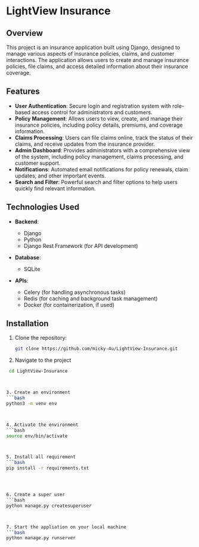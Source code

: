 # LightView Insurance

## Overview

This project is an insurance application built using Django, designed to manage various aspects of insurance policies, claims, and customer interactions. The application allows users to create and manage insurance policies, file claims, and access detailed information about their insurance coverage.

## Features

- **User Authentication**: Secure login and registration system with role-based access control for administrators and customers.
- **Policy Management**: Allows users to view, create, and manage their insurance policies, including policy details, premiums, and coverage information.
- **Claims Processing**: Users can file claims online, track the status of their claims, and receive updates from the insurance provider.
- **Admin Dashboard**: Provides administrators with a comprehensive view of the system, including policy management, claims processing, and customer support.
- **Notifications**: Automated email notifications for policy renewals, claim updates, and other important events.
- **Search and Filter**: Powerful search and filter options to help users quickly find relevant information.

## Technologies Used

- **Backend**:
  - Django
  - Python
  - Django Rest Framework (for API development)



- **Database**:
  - SQLite 

- **APIs**:
 
  - Celery (for handling asynchronous tasks)
  - Redis (for caching and background task management)
  - Docker (for containerization, if used)

## Installation

1. Clone the repository:
   ```bash
   git clone https://github.com/micky-4u/LightView-Insurance.git


2. Navigate to the project
  ```bash
   cd LightView-Insurance



3. Create an environment
 ```bash
 python3 -m venv env



4. Activate the environment
```bash
source env/bin/activate



5. Install all requirement
```bash
pip install -r requirements.txt




6. Create a super user
```bash
python manage.py createsuperuser



7. Start the appliation on your local machine
```bash
python manage.py runserver

